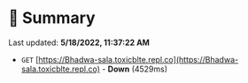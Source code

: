 # 📖 Summary
Last updated: **5/18/2022, 11:37:22 AM**

- `GET` [https://Bhadwa-sala.toxicblte.repl.co](https://Bhadwa-sala.toxicblte.repl.co) - **Down** (4529ms)
